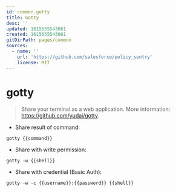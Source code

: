 ```yaml
---
id: common.gotty
title: Gotty
desc: ''
updated: 1615655543061
created: 1615655543061
gitDirPath: pages/common
sources:
  - name: ''
    url: 'https://github.com/salesforce/policy_sentry'
    license: MIT
---
```

# gotty

> Share your terminal as a web application.
> More information: <https://github.com/yudai/gotty>.

- Share result of command:

`gotty {{command}}`

- Share with write permission:

`gotty -w {{shell}}`

- Share with credential (Basic Auth):

`gotty -w -c {{username}}:{{password}} {{shell}}`

